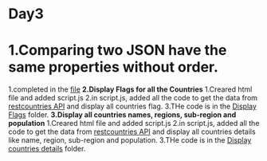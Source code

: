 # Day3

# **1.Comparing two JSON have the same properties without order.**
  1.completed in the [file](./comparingJSON.js)
**2.Display Flags for all the Countries**
  1.Creared html file and added script.js
  2.in script.js, added all the code to get the data from [restcountries API](https://restcountries.com/v3.1/all) and display all countries flag.
  3.THe code is in the [Display Flags](./countries%20flag/js/script.js) folder.
**3.Display all countries names, regions, sub-region and population**
  1.Creared html file and added script.js
  2.in script.js, added all the code to get the data from [restcountries API](https://restcountries.com/v3.1/all) and display all countries details like name, region, sub-region and population.
  3.THe code is in the [Display countries details](./countries%20details/js/script.js) folder.
